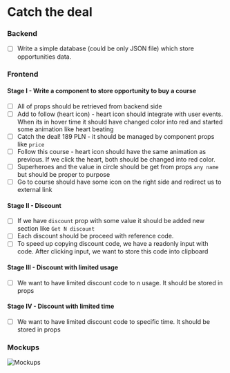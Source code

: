 # Catch the deal

### Backend
- [ ] Write a simple database (could be only JSON file) which store opportunities data.

### Frontend
#### Stage I - Write a component to store opportunity to buy a course 
- [ ] All of props should be retrieved from backend side
- [ ] Add to follow (heart icon) - heart icon should integrate with user events. When its in hover time it should have changed color into red and started some animation like heart beating
- [ ] Catch the deal! 189 PLN - it should be managed by component props like `price`
- [ ] Follow this course - heart icon should have the same animation as previous. If we click the heart, both should be changed into red color.
- [ ] Superheroes and the value in circle should be get from props `any name` but should be proper to purpose
- [ ] Go to course should have some icon on the right side and redirect us to external link

#### Stage II - Discount
- [ ] If we have `discount` prop with some value it should be added new section like `Get N discount`
- [ ] Each discount should be proceed with reference code. 
- [ ] To speed up copying discount code, we have a readonly input with code. After clicking input, we want to store this code into clipboard

#### Stage III - Discount with limited usage
- [ ] We want to have limited discount code to n usage. It should be stored in props

#### Stage IV - Discount with limited time
- [ ] We want to have limited discount code to specific time. It should be stored in props

### Mockups
![Mockups](https://raw.githubusercontent.com/hayuna/Recruitment/main/CatchTheDeal/Screenshot%202020-12-17%20at%2021.39.45.png)
